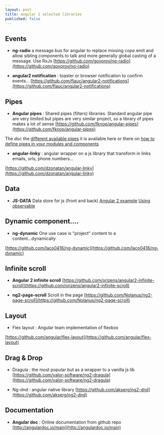 ```yaml
---
layout: post
title: angular 2 selected libraries
published: false
---
```

## Events

* **ng-radio** a message bus for angular to replace missing $cope.$emit and allow sibling components to talk and more generally global casting of  a message. Use RxJs [https://github.com/govorov/ng-radio](https://github.com/govorov/ng-radio)


* **angular2 notification** : toaster or browser notification to confirm events...
[https://github.com/flauc/angular2-notifications](https://github.com/flauc/angular2-notifications)

## Pipes

* **Angular pipes** : Shared pipes (filters) libraries. Standard  angular pipe are very limited but pipes are very similar project, so a library of pipes makes a lot of sense
[https://github.com/fknop/angular-pipes](https://github.com/fknop/angular-pipes)

The doc the [different available pipes](https://fknop.gitbooks.io/angular-pipes) it is available here or there on [how to define pipes in your modules and components](https://github.com/a8m/ng-pipes)

* **angular-linky** : angular wrapper on a js library that transform in links emails, urls, phone numbers...

[https://github.com/dzonatan/angular-linky](https://github.com/dzonatan/angular-linky)

## Data

* **JS-DATA** Data store for js  (front and back)
[Angular 2 example](https://github.com/js-data/js-data-examples/blob/master/client/angular2/src/store.ts)
[Using observable](http://www.js-data.io/v3.0/docs/jsdata-observables)

## Dynamic component....

* **ng-dynamic** One use case is "project" content to a content...dynamically

[https://github.com/laco0416/ng-dynamic](https://github.com/laco0416/ng-dynamic)

## Infinite scroll

* **Angular 2 infinite scroll**    [https://github.com/orizens/angular2-infinite-scroll](https://github.com/orizens/angular2-infinite-scroll)  


* **ng2-page-scroll** Scroll in the page
[https://github.com/Nolanus/ng2-page-scroll](https://github.com/Nolanus/ng2-page-scroll)

## Layout

* Flex  layout : Angular team  implementation of flexbox

[https://github.com/angular/flex-layout](https://github.com/angular/flex-layout)

## Drag & Drop

* Dragula : the most popular but as a wrapper to a vanilla js lib [https://github.com/valor-software/ng2-dragula](https://github.com/valor-software/ng2-dragula)

* Ng-dnd : angular native library
[https://github.com/akserg/ng2-dnd](https://github.com/akserg/ng2-dnd)

## Documentation

* **Angular doc** : Online documentation from github repo    [http://angulardoc.io/main](http://angulardoc.io/main)
